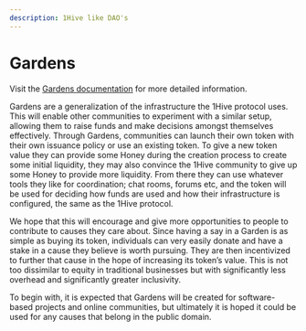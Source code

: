 ```yaml
---
description: 1Hive like DAO's
---
```


# Gardens

Visit the [Gardens documentation](https://1hive.gitbook.io/gardens/) for more detailed information.

Gardens are a generalization of the infrastructure the 1Hive protocol uses. This will enable other communities to experiment with a similar setup, allowing them to raise funds and make decisions amongst themselves effectively. Through Gardens, communities can launch their own token with their own issuance policy or use an existing token. To give a new token value they can provide some Honey during the creation process to create some initial liquidity, they may also convince the 1Hive community to give up some Honey to provide more liquidity. From there they can use whatever tools they like for coordination; chat rooms, forums etc, and the token will be used for deciding how funds are used and how their infrastructure is configured, the same as the 1Hive protocol.

We hope that this will encourage and give more opportunities to people to contribute to causes they care about. Since having a say in a Garden is as simple as buying its token, individuals can very easily donate and have a stake in a cause they believe is worth pursuing. They are then incentivized to further that cause in the hope of increasing its token’s value. This is not too dissimilar to equity in traditional businesses but with significantly less overhead and significantly greater inclusivity.

To begin with, it is expected that Gardens will be created for software-based projects and online communities, but ultimately it is hoped it could be used for any causes that belong in the public domain.

